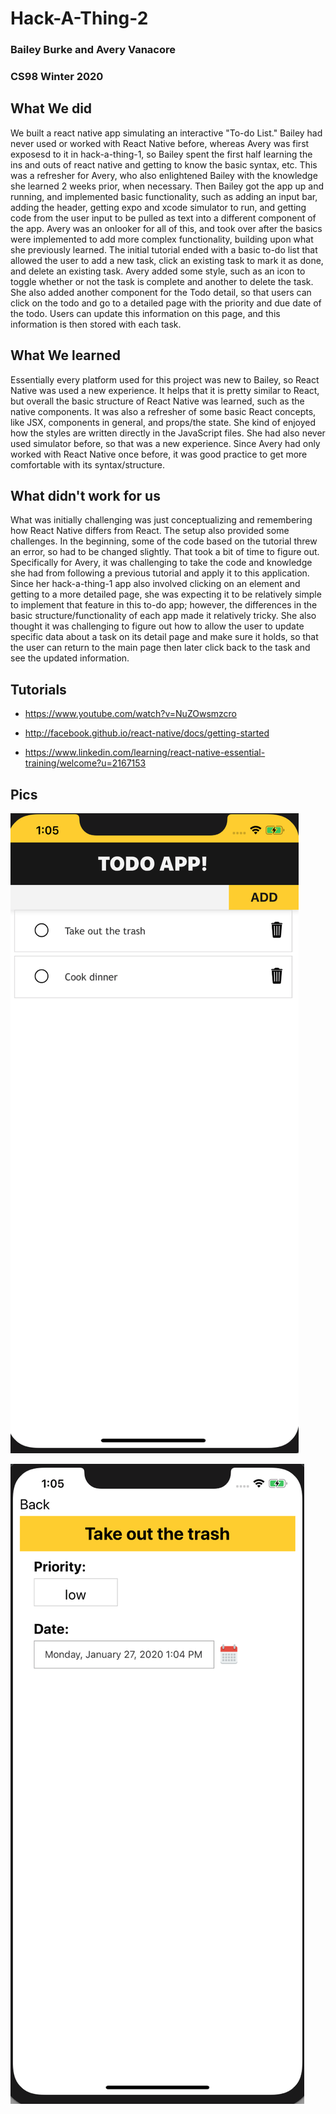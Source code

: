 # Hack-A-Thing-2

### Bailey Burke and Avery Vanacore

### CS98 Winter 2020

## What We did

We built a react native app simulating an interactive "To-do List." Bailey had never used or worked with React Native before, whereas Avery was first exposesd to it in hack-a-thing-1, so Bailey spent the first half learning the ins and outs of react native and getting to know the basic syntax, etc. This was a refresher for Avery, who also enlightened Bailey with the knowledge she learned 2 weeks prior, when necessary. Then Bailey got the app up and running, and implemented basic functionality, such as adding an input bar, adding the header, getting expo and xcode simulator to run, and getting code from the user input to be pulled as text into a different component of the app. Avery was an onlooker for all of this, and took over after the basics were implemented to add more complex functionality, building upon what she previously learned.  The initial tutorial ended with a basic to-do list that allowed the user to add a new task, click an existing task to mark it as done, and delete an existing task.  Avery added some style, such as an icon to toggle whether or not the task is complete and another to delete the task.  She also added another component for the Todo detail, so that users can click on the todo and go to a detailed page with the priority and due date of the todo.  Users can update this information on this page, and this information is then stored with each task.


## What We learned

Essentially every platform used for this project was new to Bailey, so React Native was used a new experience. It helps that it is pretty similar to React, but overall the basic structure of React Native was learned, such as the native components. It was also a refresher of some basic React concepts, like JSX, components in general, and props/the state. She kind of enjoyed how the styles are written directly in the JavaScript files. She had also never used simulator before, so that was a new experience.  Since Avery had only worked with React Native once before, it was good practice to get more comfortable with its syntax/structure. 

## What didn't work for us

What was initially challenging was just conceptualizing and remembering how React Native differs from React. The setup also provided some challenges. In the beginning, some of the code based on the tutorial threw an error, so had to be changed slightly. That took a bit of time to figure out.  Specifically for Avery, it was challenging to take the code and knowledge she had from following a previous tutorial and apply it to this application.  Since her hack-a-thing-1 app also involved clicking on an element and getting to a more detailed page, she was expecting it to be relatively simple to implement that feature in this to-do app; however, the differences in the basic structure/functionality of each app made it relatively tricky.  She also thought it was challenging to figure out how to allow the user to update specific data about a task on its detail page and make sure it holds, so that the user can return to the main page then later click back to the task and see the updated information.

## Tutorials

- https://www.youtube.com/watch?v=NuZOwsmzcro

- http://facebook.github.io/react-native/docs/getting-started

- https://www.linkedin.com/learning/react-native-essential-training/welcome?u=2167153



## Pics


![Image 1](images/image1.png)

![Image 2](images/image2.png)


